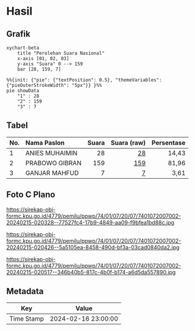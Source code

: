 # Hasil

## Grafik

```mermaid
xychart-beta
    title "Perolehan Suara Nasional"
    x-axis [01, 02, 03]
    y-axis "Suara" 0 --> 159
    bar [28, 159, 7]
```

```mermaid
%%{init: {"pie": {"textPosition": 0.5}, "themeVariables": {"pieOuterStrokeWidth": "5px"}} }%%
pie showData
    "1" : 28
    "2" : 159
    "3" : 7
```

## Tabel

| No. | Nama Paslon    | Suara | Suara (raw) | Persentase |
|:--- |:-------------- | -----:| -----------:| ----------:|
| 1   | ANIES MUHAIMIN | 28    | [28][p-1]   | 14,43      |
| 2   | PRABOWO GIBRAN | 159   | [159][p-2]  | 81,96      |
| 3   | GANJAR MAHFUD  | 7     | [7][p-3]    | 3,61       |


[p-1]: https://github.com/gigit-pemilu/pemilu-2024/blob/main/pilpres/hitung-suara/sub/74-sulawesi-tenggara/sub/01-kolaka/sub/07-pomalaa/sub/2007-pesouha/sub/002-tps/sub/paslon-1.txt
[p-2]: https://github.com/gigit-pemilu/pemilu-2024/blob/main/pilpres/hitung-suara/sub/74-sulawesi-tenggara/sub/01-kolaka/sub/07-pomalaa/sub/2007-pesouha/sub/002-tps/sub/paslon-2.txt
[p-3]: https://github.com/gigit-pemilu/pemilu-2024/blob/main/pilpres/hitung-suara/sub/74-sulawesi-tenggara/sub/01-kolaka/sub/07-pomalaa/sub/2007-pesouha/sub/002-tps/sub/paslon-3.txt

## Foto C Plano

https://sirekap-obj-formc.kpu.go.id/4779/pemilu/ppwp/74/01/07/20/07/7401072007002-20240215-020328--77527fc4-17b9-4849-aa09-f9bfea1bd88c.jpg

https://sirekap-obj-formc.kpu.go.id/4779/pemilu/ppwp/74/01/07/20/07/7401072007002-20240215-020426--5a5105ea-8458-490d-bf3a-03cad0840da2.jpg

https://sirekap-obj-formc.kpu.go.id/4779/pemilu/ppwp/74/01/07/20/07/7401072007002-20240215-020517--346b40b5-817c-4b0f-b174-a6d5da557890.jpg


## Metadata

| Key        | Value               |
| ---------- | ------------------- |
| Time Stamp | 2024-02-16 23:00:00 |



